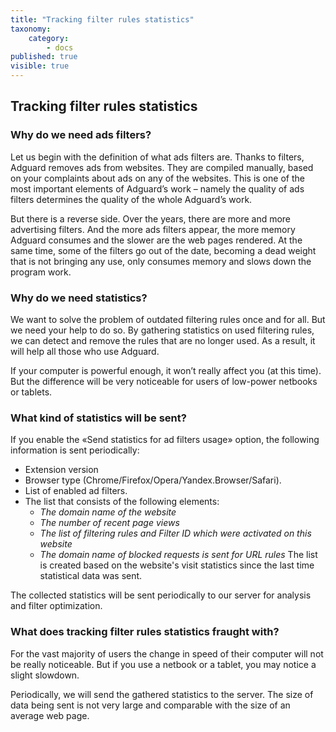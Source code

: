 ```yaml
---
title: "Tracking filter rules statistics"
taxonomy:
    category:
        - docs
published: true
visible: true
---
```


## Tracking filter rules statistics
### Why do we need ads filters?
Let us begin with the definition of what ads filters are. Thanks to filters, Adguard removes ads from websites. 
They are compiled manually, based on your complaints about ads on any of the websites. This is one of the most important elements of Adguard’s work – namely the quality of ads filters determines the quality of the whole Adguard’s work.

But there is a reverse side. Over the years, there are more and more advertising filters. And the more ads filters appear, the more memory Adguard consumes and the slower are the web pages rendered. 
At the same time, some of the filters go out of the date, becoming a dead weight that is not bringing any use, only consumes memory and slows down the program work.

### Why do we need statistics?

We want to solve the problem of outdated filtering rules once and for all. But we need your help to do so. By gathering statistics on used filtering rules, we can detect and remove the rules that are no longer used. As a result, it will help all those who use Adguard.

If your computer is powerful enough, it won’t really affect you (at this time). But the difference will be very noticeable for users of low-power netbooks or tablets.

### What kind of statistics will be sent?

If you enable the «Send statistics for ad filters usage» option, the following information is sent periodically:
* Extension version
* Browser type (Chrome/Firefox/Opera/Yandex.Browser/Safari).
* List of enabled ad filters.
* The list that consists of the following elements:
  * *The domain name of the website* 
  * *The number of recent page views* 
  * *The list of filtering rules and Filter ID which were activated on this website* 
  * *The domain name of blocked requests is sent for URL rules* 
The list is created based on the website's visit statistics since the last time statistical data was sent.

The collected statistics will be sent periodically to our server for analysis and filter optimization.

### What does tracking filter rules statistics fraught with?
For the vast majority of users the change in speed of their computer will not be really noticeable. But if you use a netbook or a tablet, you may notice a slight slowdown.

Periodically, we will send the gathered statistics to the server. The size of data being sent is not very large and comparable with the size of an average web page.


